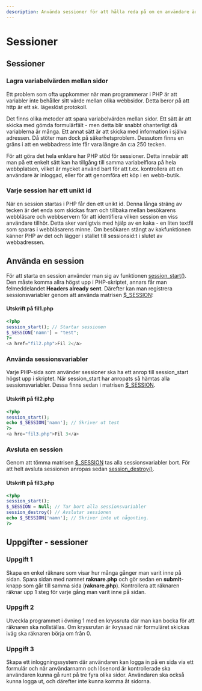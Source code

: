 ```yaml
---
description: Använda sessioner för att hålla reda på om en användare är inloggad.
---
```


# Sessioner

## Sessioner

### **Lagra variabelvärden mellan sidor**

Ett problem som ofta uppkommer när man programmerar i PHP är att variabler inte behåller sitt värde mellan olika webbsidor. Detta beror på att http är ett sk. lägeslöst protokoll.

Det finns olika metoder att spara variabelvärden mellan sidor. Ett sätt är att skicka med gömda formulärfält - men detta blir snabbt ohanterligt då variablerna är många. Ett annat sätt är att skicka med information i själva adressen. Då stöter man dock på säkerhetsproblem. Dessutom finns en gräns i att en webbadress inte får vara längre än c:a 250 tecken.

För att göra det hela enklare har PHP stöd för sessioner. Detta innebär att man på ett enkelt sätt kan ha tillgång till samma variabelflora på hela webbplatsen, vilket är mycket använd bart för att t.ex. kontrollera att en användare är inloggad, eller för att genomföra ett köp i en webb-butik.

### **Varje session har ett unikt id**

När en session startas i PHP får den ett unikt id. Denna långa sträng av tecken är det enda som skickas fram och tillbaka mellan besökarens webbläsare och webbservern för att identifiera vilken session en viss användare tillhör. Detta sker vanligtvis med hjälp av en kaka - en liten textfil som sparas i webbläsarens minne. Om besökaren stängt av kakfunktionen känner PHP av det och lägger i stället till sessionsid:t i slutet av webbadressen.

## **Använda en session**

För att starta en session använder man sig av funktionen [session\_start\(\)](https://devdocs.io/php/function.session-start). Den måste komma allra högst upp i PHP-skriptet, annars får man felmeddelandet **Headers already sent**. Därefter kan man registrera sessionsvariabler genom att använda matrisen [$\_SESSION](https://devdocs.io/php/reserved.variables.session):

#### **Utskrift på fil1.php**

```php
<?php
session_start(); // Startar sessionen
$_SESSION['namn'] = "test";
?>
<a href="fil2.php">Fil 2</a>
```

### **Använda sessionsvariabler**

Varje PHP-sida som använder sessioner ska ha ett anrop till session\_start högst upp i skriptet. När session\_start har anropats så hämtas alla sessionsvariabler. Dessa finns sedan i matrisen [$\_SESSION](https://devdocs.io/php/reserved.variables.session).

#### **Utskrift på fil2.php**

```php
<?php
session_start();
echo $_SESSION['namn']; // Skriver ut test
?>
<a hre="fil3.php">Fil 3</a>
```

### **Avsluta en session**

Genom att tömma matrisen [$\_SESSION](https://devdocs.io/php/reserved.variables.session) tas alla sessionsvariabler bort. För att helt avsluta sessionen anropas sedan [session\_destroy\(\)](https://devdocs.io/php/function.session-destroy).

#### **Utskrift på fil3.php**

```php
<?php
session_start();
$_SESSION = Null; // Tar bort alla sessionsvariabler
session_destroy() // Avslutar sessionen
echo $_SESSION['namn']; // Skriver inte ut någonting.
?>
```

## Uppgifter - sessioner

### **Uppgift 1**

Skapa en enkel räknare som visar hur många gånger man varit inne på sidan. Spara sidan med namnet **raknare.php** och gör sedan en **submit**-knapp som går till samma sida \(**raknare.php**\). Kontrollera att räknaren räknar upp 1 steg för varje gång man varit inne på sidan.

### **Uppgift 2**

Utveckla programmet i övning 1 med en kryssruta där man kan bocka för att räknaren ska nollställas. Om kryssrutan är ikryssad när formuläret skickas iväg ska räknaren börja om från 0.

### **Uppgift 3**

Skapa ett inloggningssystem där användaren kan logga in på en sida via ett formulär och när användarnamn och lösenord är kontrollerade ska användaren kunna gå runt på tre fyra olika sidor. Användaren ska också kunna logga ut, och därefter inte kunna komma åt sidorna.

